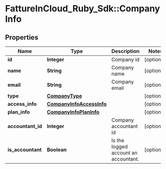# FattureInCloud_Ruby_Sdk::CompanyInfo

## Properties

| Name | Type | Description | Notes |
| ---- | ---- | ----------- | ----- |
| **id** | **Integer** | Company id | [optional] |
| **name** | **String** | Company name | [optional] |
| **email** | **String** | Company email | [optional] |
| **type** | [**CompanyType**](CompanyType.md) |  | [optional] |
| **access_info** | [**CompanyInfoAccessInfo**](CompanyInfoAccessInfo.md) |  | [optional] |
| **plan_info** | [**CompanyInfoPlanInfo**](CompanyInfoPlanInfo.md) |  | [optional] |
| **accountant_id** | **Integer** | Company accountant id | [optional] |
| **is_accountant** | **Boolean** | Is the logged account an accountant. | [optional] |

